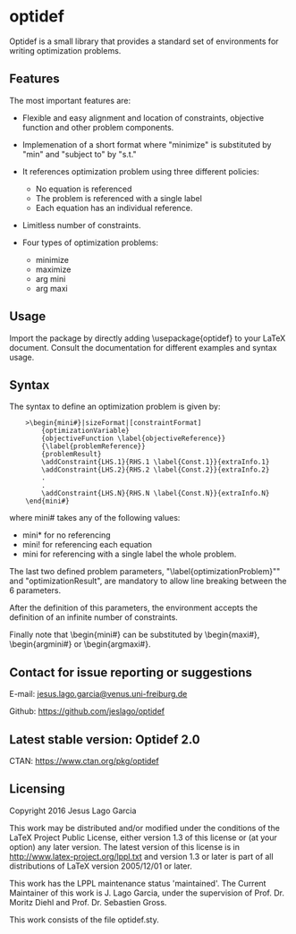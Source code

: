 # optidef

Optidef is a small library that provides a standard set of environments for writing optimization problems. 


## Features

The most important features are:

- Flexible and easy alignment and location of constraints, objective function and other problem components.

- Implemenation of a short format where "minimize" is substituted by "min" and "subject to" by "s.t."

- It references optimization problem using three different policies: 
   * No equation is referenced
   * The problem is referenced with a single label
   * Each equation has an individual reference.

- Limitless number of constraints.

- Four types of optimization problems:
   * minimize
   * maximize
   * arg mini
   * arg maxi

## Usage

Import the package by directly adding \usepackage{optidef} to your LaTeX document. Consult the documentation for different examples and syntax usage.


## Syntax
    
The syntax to define an optimization problem is given by:
 
        >\begin{mini#}|sizeFormat|[constraintFormat]
            {optimizationVariable}
            {objectiveFunction \label{objectiveReference}}
            {\label{problemReference}}  
            {problemResult}
            \addConstraint{LHS.1}{RHS.1 \label{Const.1}}{extraInfo.1}
            \addConstraint{LHS.2}{RHS.2 \label{Const.2}}{extraInfo.2}
            .
            .
            \addConstraint{LHS.N}{RHS.N \label{Const.N}}{extraInfo.N}
        \end{mini#}


where mini# takes any of the following values: 

 - mini\* for no referencing
 - mini! for referencing each equation 
 - mini for referencing with a single label the whole problem. 
    
The last two defined problem parameters, "\label{optimizationProblem}"" and "optimizationResult", are mandatory to allow line breaking between the 6 parameters.

After the definition of this parameters, the environment accepts the definition of an infinite number of constraints.

Finally note that \begin{mini#} can be substituted by \begin{maxi#}, \begin{argmini#} or \begin{argmaxi#}. 

## Contact for issue reporting or suggestions

E-mail: jesus.lago.garcia@venus.uni-freiburg.de

Github: https://github.com/jeslago/optidef

## Latest stable version: Optidef 2.0

CTAN: https://www.ctan.org/pkg/optidef

## Licensing

Copyright 2016 Jesus Lago Garcia

This work may be distributed and/or modified under the conditions of the LaTeX Project Public License, either version 1.3 of this license or (at your option) any later version.
The latest version of this license is in http://www.latex-project.org/lppl.txt and version 1.3 or later is part of all distributions of LaTeX version 2005/12/01 or later.

This work has the LPPL maintenance status 'maintained'. The Current Maintainer of this work is J. Lago Garcia, under the supervision of Prof. Dr. Moritz Diehl and Prof. Dr. Sebastien Gross.

This work consists of the file optidef.sty.